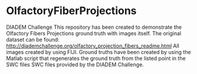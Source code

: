 # OlfactoryFiberProjections
DIADEM Challenge
This repository has been created to demonstrate the Olfactory Fibers Projections ground truth with images itself.
The original dataset can be found: http://diademchallenge.org/olfactory_projection_fibers_readme.html
All images created by using FIJI.
Ground truths have been created by using the Matlab script that regenerates the ground truth from the listed point in the SWC files
SWC files provided by the DIADEM Challenge.
